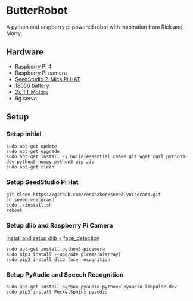 # ButterRobot
A python and raspberry pi powered robot with inspiration from Rick and Morty.

## Hardware

* Raspberry PI 4
* Raspberry PI camera
* [SeedStudio 2-Mics Pi HAT](https://wiki.seeedstudio.com/ReSpeaker_2_Mics_Pi_HAT/)
* 18650 battery
* [2x TT Motors](https://www.adafruit.com/product/3777?gclid=Cj0KCQiA0MD_BRCTARIsADXoopbuf6alvm1VYQOK-tD7rAZrQ_E1Eeb1aWw_iPXTgKMvabNxnGXXdusaAlMBEALw_wcB)
* 9g servo

## Setup

### Setup initial
```  
sudo apt-get update
sudo apt-get upgrade
sudo apt-get install -y build-essential cmake git wget curl python3-dev python3-numpy python3-pip zip
sudo apt-get clean
```

### Setup SeedStudio Pi Hat
``` 
git clone https://github.com/respeaker/seeed-voicecard.git
cd seeed-voicecard
sudo ./install.sh
reboot
```

### Setup dlib and Raspberry Pi Camera
[Install and setup dlib + face_detection](https://gist.github.com/ageitgey/1ac8dbe8572f3f533df6269dab35df65)
```
sudo apt-get install python3-picamera
sudo pip3 install --upgrade picamera[array]
sudo pip3 install dlib face_recognition
```

### Setup PyAudio and Speech Recognition
```
sudo apt-get install python-pyaudio python3-pyaudio libpulse-dev
sudo pip3 install PocketSphinx pyaudio
```
